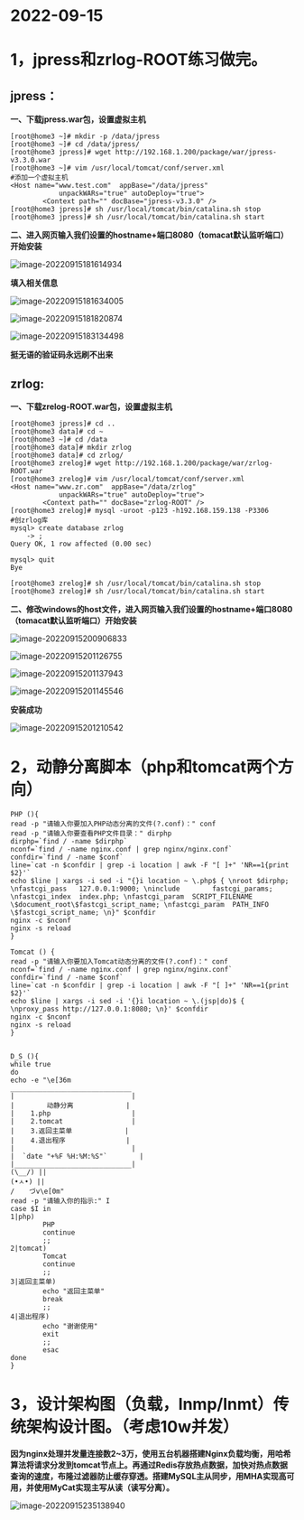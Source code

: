 # 2022-09-15

# 1，jpress和zrlog-ROOT练习做完。

## jpress：

**一、下载jpress.war包，设置虚拟主机**

```shell
[root@home3 ~]# mkdir -p /data/jpress
[root@home3 ~]# cd /data/jpress/
[root@home3 jpress]# wget http://192.168.1.200/package/war/jpress-v3.3.0.war
[root@home3 ~]# vim /usr/local/tomcat/conf/server.xml								#添加一个虚拟主机
<Host name="www.test.com"  appBase="/data/jpress"
            unpackWARs="true" autoDeploy="true">
        <Context path="" docBase="jpress-v3.3.0" />
[root@home3 jpress]# sh /usr/local/tomcat/bin/catalina.sh stop
[root@home3 jpress]# sh /usr/local/tomcat/bin/catalina.sh start
```

**二、进入网页输入我们设置的hostname+端口8080（tomacat默认监听端口）开始安装**

![image-20220915181614934](https://typora-1312877059.cos.ap-nanjing.myqcloud.com/typora/202209151816112.png)

**填入相关信息**

![image-20220915181634005](https://typora-1312877059.cos.ap-nanjing.myqcloud.com/typora/202209151816133.png)

![image-20220915181820874](https://typora-1312877059.cos.ap-nanjing.myqcloud.com/typora/202209151818029.png)



![image-20220915183134498](https://typora-1312877059.cos.ap-nanjing.myqcloud.com/typora/202209151831696.png)

**挺无语的验证码永远刷不出来**

## zrlog:

**一、下载zrelog-ROOT.war包，设置虚拟主机**

```shell
[root@home3 jpress]# cd ..
[root@home3 data]# cd ~
[root@home3 ~]# cd /data
[root@home3 data]# mkdir zrlog
[root@home3 data]# cd zrlog/
[root@home3 zrelog]# wget http://192.168.1.200/package/war/zrlog-ROOT.war
[root@home3 zrelog]# vim /usr/local/tomcat/conf/server.xml
<Host name="www.zr.com"  appBase="/data/zrlog"
            unpackWARs="true" autoDeploy="true">
        <Context path="" docBase="zrlog-ROOT" />
[root@home3 zrelog]# mysql -uroot -p123 -h192.168.159.138 -P3306				#创zrlog库
mysql> create database zrlog
    -> ;
Query OK, 1 row affected (0.00 sec)

mysql> quit
Bye

[root@home3 zrelog]# sh /usr/local/tomcat/bin/catalina.sh stop
[root@home3 zrelog]# sh /usr/local/tomcat/bin/catalina.sh start
```

**二、修改windows的host文件，进入网页输入我们设置的hostname+端口8080（tomacat默认监听端口）开始安装**

![image-20220915200906833](https://typora-1312877059.cos.ap-nanjing.myqcloud.com/typora/202209152009925.png)

![image-20220915201126755](https://typora-1312877059.cos.ap-nanjing.myqcloud.com/typora/202209152011844.png)

![image-20220915201137943](https://typora-1312877059.cos.ap-nanjing.myqcloud.com/typora/202209152011054.png)

![image-20220915201145546](https://typora-1312877059.cos.ap-nanjing.myqcloud.com/typora/202209152011640.png)

**安装成功**

![image-20220915201210542](https://typora-1312877059.cos.ap-nanjing.myqcloud.com/typora/202209152012661.png)



# 2，动静分离脚本（php和tomcat两个方向）

```shell
PHP (){
read -p "请输入你要加入PHP动态分离的文件(?.conf)：" conf
read -p "请输入你要查看PHP文件目录：" dirphp
dirphp=`find / -name $dirphp`
nconf=`find / -name nginx.conf | grep nginx/nginx.conf`
confdir=`find / -name $conf`
line=`cat -n $confdir | grep -i location | awk -F "[ ]+" 'NR==1{print $2}'`
echo $line | xargs -i sed -i "{}i location ~ \.php$ { \nroot $dirphp; \nfastcgi_pass   127.0.0.1:9000; \ninclude        fastcgi_params; \nfastcgi_index  index.php; \nfastcgi_param  SCRIPT_FILENAME  \$document_root\$fastcgi_script_name; \nfastcgi_param  PATH_INFO \$fastcgi_script_name; \n}" $confdir
nginx -c $nconf
nginx -s reload
}

Tomcat () {
read -p "请输入你要加入Tomcat动态分离的文件(?.conf)：" conf
nconf=`find / -name nginx.conf | grep nginx/nginx.conf`
confdir=`find / -name $conf`
line=`cat -n $confdir | grep -i location | awk -F "[ ]+" 'NR==1{print $2}'`
echo $line | xargs -i sed -i '{}i location ~ \.(jsp|do)$ { \nproxy_pass http://127.0.0.1:8080; \n}' $confdir
nginx -c $nconf
nginx -s reload
}


D_S (){
while true
do
echo -e "\e[36m
______________________________
|                             |
|        动静分离             |
|    1.php                    |    
|    2.tomcat                 |         
|    3.返回主菜单             |
|    4.退出程序               | 
|                             |
|  `date "+%F %H:%M:%S"`        |
|_____________________________|
(\__/) ||               
(•ㅅ•) ||               
/ 　 づv\e[0m"
read -p "请输入你的指示:" I
case $I in
1|php)
        PHP
        continue
        ;;
2|tomcat)
        Tomcat
        continue
        ;;
3|返回主菜单)
        echo "返回主菜单"
        break
        ;;
4|退出程序)
        echo "谢谢使用"
        exit
        ;;
        esac
done
}
```

# 3，设计架构图（负载，lnmp/lnmt）传统架构设计图。（考虑10w并发）

**因为nginx处理并发量连接数2~3万，使用五台机器搭建Nginx负载均衡，用哈希算法将请求分发到tomcat节点上。再通过Redis存放热点数据，加快对热点数据查询的速度，布隆过滤器防止缓存穿透。搭建MySQL主从同步，用MHA实现高可用，并使用MyCat实现主写从读（读写分离）。**



![image-20220915235138940](https://typora-1312877059.cos.ap-nanjing.myqcloud.com/typora/202209152351985.png)














